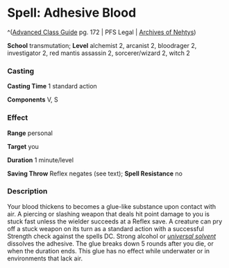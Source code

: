 # Spell: Adhesive Blood

^([Advanced Class Guide][ss-adhesive-blood] pg. 172 | PFS Legal | [Archives of Nehtys][sn-adhesive-blood])

**School** transmutation; **Level** alchemist 2, arcanist 2, bloodrager 2, investigator 2, red mantis assassin 2, sorcerer/wizard 2, witch 2

### Casting

**Casting Time** 1 standard action  

**Components** V, S

### Effect

**Range** personal  

**Target** you  

**Duration** 1 minute/level  

**Saving Throw** Reflex negates (see text); **Spell Resistance** no

### Description

Your blood thickens to becomes a glue-like substance upon contact with air. A piercing or slashing weapon that deals hit point damage to you is stuck fast unless the wielder succeeds at a Reflex save. A creature can pry off a stuck weapon on its turn as a standard action with a successful Strength check against the spells DC. Strong alcohol or _[universal solvent]_ dissolves the adhesive. The glue breaks down 5 rounds after you die, or when the duration ends. This glue has no effect while underwater or in environments that lack air.

[ss-adhesive-blood]: http://paizo.com/products/btpy978v
[sn-adhesive-blood]: http://www.archivesofnethys.com/SpellDisplay.aspx?ItemName=Adhesive%20Blood
[universal solvent]: http://www.archivesofnethys.com/SpellDisplay.aspx?ItemName=universal%20solvent